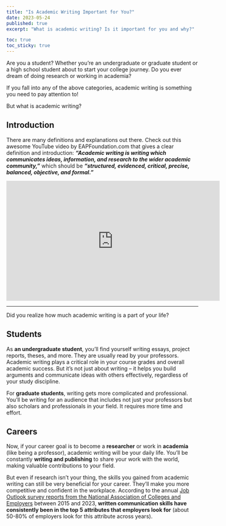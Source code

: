 ```yaml
---
title: "Is Academic Writing Important for You?"
date: 2023-05-24
published: true
excerpt: "What is academic writing? Is it important for you and why?"

toc: true
toc_sticky: true
---
```


Are you a student? Whether you’re an undergraduate or graduate student or a high school student about to start your college journey. Do you ever dream of doing research or working in academia?

If you fall into any of the above categories, academic writing is something you need to pay attention to!

But what is academic writing? 

## Introduction

There are many definitions and explanations out there. Check out this awesome YouTube video by EAPFoundation.com that gives a clear definition and introduction: ***“Academic writing is writing which communicates ideas, information, and research to the wider academic community,”*** which should be ***“structured, evidenced, critical, precise, balanced, objective, and formal.”***

<iframe width="560" height="315" src="https://www.youtube.com/embed/Cq4J8bPBcck" title="YouTube video player" frameborder="0" allow="accelerometer; autoplay; clipboard-write; encrypted-media; gyroscope; picture-in-picture; web-share" allowfullscreen></iframe>

---

Did you realize how much academic writing is a part of your life?

## Students

As **an undergraduate student**, you’ll find yourself writing essays, project reports, theses, and more. They are usually read by your professors. Academic writing plays a critical role in your course grades and overall academic success. But it’s not just about writing – it helps you build arguments and communicate ideas with others effectively, regardless of your study discipline.

For **graduate students**, writing gets more complicated and professional. You’ll be writing for an audience that includes not just your professors but also scholars and professionals in your field. It requires more time and effort.

## Careers

Now, if your career goal is to become a **researcher** or work in **academia** (like being a professor), academic writing will be your daily life. You’ll be constantly **writing and publishing** to share your work with the world, making valuable contributions to your field.

But even if research isn’t your thing, the skills you gained from academic writing can still be very beneficial for your career. They’ll make you more competitive and confident in the workplace. According to the annual <a href="https://www.naceweb.org/about-us/press/employers-seek-key-attributes-on-college-grads-resumes-as-their-focus-on-gpa-wanes/">Job Outlook survey reports from the National Association of Colleges and Employers</a> between 2015 and 2023, **written communication skills have consistently been in the top 5 attributes that employers look for** (about 50-80% of employers look for this attribute across years).

